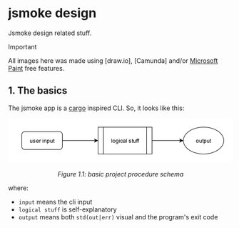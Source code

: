 jsmoke design
=============

Jsmoke design related stuff.

> [!IMPORTANT]
>
> All images here was made using [draw.io], [Camunda] and/or
> [Microsoft Paint] free features.

[`draw.io`]: https://www.drawio.com/
[`Camunda`]: https://camunda.com/
[Microsoft Paint]: https://www.microsoft.com/en-ca/windows/paint

## 1. The basics

The jsmoke app is a [cargo] inspired CLI. So, it looks like this:

[cargo]: https://github.com/rust-lang/cargo

<div align="center">

![basic project procedure schema](./figure-01.01.svg)

_Figure 1.1: basic project procedure schema_

</div>

where:
- `input` means the cli input
- `logical stuff` is self-explanatory
- `output` means both `std(out|err)` visual and the program's exit
  code
